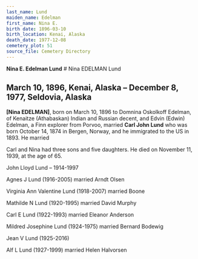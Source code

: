 ```yaml
---
last_name: Lund
maiden_name: Edelman
first_name: Nina E.
birth date: 1896-03-10
birth_location: Kenai, Alaska
death_date: 1977-12-08
cemetery_plot: 51
source_file: Cemetery Directory
---
```

**Nina E. Edelman  Lund** # Nina EDELMAN Lund

## March 10, 1896, Kenai, Alaska – December 8, 1977, Seldovia, Alaska

 **\[Nina EDELMAN\]**, born on
March 10, 1896 to Domnina Oskolkoff Edelman, of Kenaitze (Athabaskan)
Indian and Russian decent, and Edvin (Edwin) Edelman, a Finn explorer
from Porvoo, married **Carl John Lund** who was born October 14, 1874 in Bergen, Norway, and he
immigrated to the US in 1893. He married

Carl and Nina had three sons and five daughters. He died on November 11,
1939, at the age of 65.

John Lloyd Lund – 1914-1997

Agnes J Lund (1916-2005) married Arndt Olsen

Virginia Ann Valentine Lund (1918-2007) married Boone

Mathilde N Lund (1920-1995) married David Murphy

Carl E Lund (1922-1993) married Eleanor Anderson

Mildred Josephine Lund (1924-1975) married Bernard Bodewig

Jean V Lund (1925-2016)

Alf L Lund (1927-1999) married Helen Halvorsen
